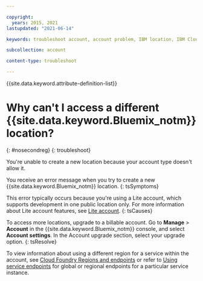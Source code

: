 ```yaml
---

copyright:
  years: 2015, 2021
lastupdated: "2021-06-14"

keywords: troubleshoot account, account problem, IBM location, IBM Cloud location, create location

subcollection: account

content-type: troubleshoot

---
```


{{site.data.keyword.attribute-definition-list}}


# Why can't I access a different {{site.data.keyword.Bluemix_notm}} location?
{: #nosecondreg}
{: troubleshoot}

You're unable to create a new location because your account type doesn't allow it.

You receive an error message when you try to create a new {{site.data.keyword.Bluemix_notm}} location.
{: tsSymptoms}

This error typically occurs because you're using a Lite account, which supports development in one public location only. For more information about Lite account features, see [Lite account](/docs/account?topic=account-accounts#liteaccount).
{: tsCauses}

To access more locations, upgrade to a billable account. Go to **Manage** > **Account** in the {{site.data.keyword.Bluemix_notm}} console, and select **Account settings**. In the Account upgrade section, select your upgrade option.
{: tsResolve}

To view information about using a different region for a service within the account, see [Cloud Foundry Regions and endpoints](/docs/cloud-foundry-public?topic=cloud-foundry-public-endpoints) or refer to [Using service endpoints](/docs/account?topic=account-vrf-service-endpoint#use-service-endpoint) for global or regional endpoints for a particular service instance.
